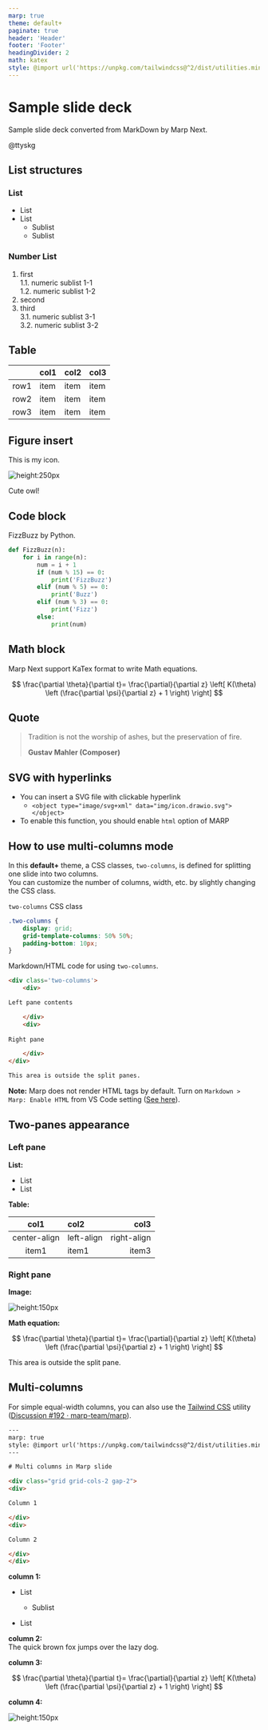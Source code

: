 ```yaml
---
marp: true
theme: default+
paginate: true
header: 'Header'
footer: 'Footer'
headingDivider: 2
math: katex
style: @import url('https://unpkg.com/tailwindcss@^2/dist/utilities.min.css');
---
```


<!-- _class: lead -->
# Sample slide deck

Sample slide deck converted from MarkDown by Marp Next.

@ttyskg

## List structures

### List

* List
* List
  * Sublist
  * Sublist

### Number List

1. first  
1.1. numeric sublist 1-1  
1.2. numeric sublist 1-2
2. second
3. third  
3.1. numeric sublist 3-1  
3.2. numeric sublist 3-2

## Table

|      | col1 | col2 | col3 |
| ---- | ---- | ---- | ---- |
| row1 | item | item | item |
| row2 | item | item | item |
| row3 | item | item | item |

## Figure insert

This is my icon.

![height:250px](./img/icon.png)

Cute owl!

## Code block

FizzBuzz by Python.

```python
def FizzBuzz(n):
    for i in range(n):
        num = i + 1
        if (num % 15) == 0:
            print('FizzBuzz')
        elif (num % 5) == 0:
            print('Buzz')
        elif (num % 3) == 0:
            print('Fizz')
        else:
            print(num)
```

## Math block

Marp Next support KaTex format to write Math equations.

$$
\frac{\partial \theta}{\partial t}= \frac{\partial}{\partial z}
\left[ K(\theta) \left (\frac{\partial \psi}{\partial z} + 1 \right) \right]
$$

## Quote

> Tradition is not the worship of ashes,
> but the preservation of fire.
>
> **Gustav Mahler (Composer)**

## SVG with hyperlinks

<object type="image/svg+xml" data="img/icon.drawio.svg"> </object>

* You can insert a SVG file with clickable hyperlink
  * `<object type="image/svg+xml" data="img/icon.drawio.svg"></object>`
* To enable this function, you should enable `html` option of MARP

## How to use multi-columns mode

In this **default+** theme, a CSS classes, `two-columns`,
is defined for splitting one slide into two columns.  
You can customize the number of columns, width, etc. by slightly changing the CSS class.

<div class='two-columns'>
  <div>

`two-columns` CSS class  

```css
.two-columns {
    display: grid;
    grid-template-columns: 50% 50%;
    padding-bottom: 10px;
}
```

  </div>
  <div>

Markdown/HTML code for using `two-columns`.

```html
<div class='two-columns'>
    <div>

Left pane contents

    </div>
    <div>
        
Right pane

    </div>
</div>

This area is outside the split panes.
```

  </div>
</div>

**Note:** Marp does not render HTML tags by default.
Turn on `Markdown > Marp: Enable HTML` from VS Code setting
([See here](https://github.com/marp-team/marp/discussions/192#discussioncomment-1517399)).

## Two-panes appearance


<div class='two-columns'>
  <div>

### Left pane

**List:**

* List
* List

**Table:**

| col1         | col2       | col3        |
| :----------: | :--------- | ----------: |
| center-align | left-align | right-align |
| item1        | item1      | item3       |

  </div>
  <div>

### Right pane

**Image:**

![height:150px](./img/icon.png)

**Math equation:**

$$
\frac{\partial \theta}{\partial t}= \frac{\partial}{\partial z}
\left[ K(\theta) \left (\frac{\partial \psi}{\partial z} + 1 \right) \right]
$$

  </div>
</div>

This area is outside the split pane.

## Multi-columns

For simple equal-width columns, you can also use the
[Tailwind CSS](https://tailwindcss.com/) utility
([Discussion #192 · marp-team/marp](https://github.com/marp-team/marp/discussions/192)).

```HTML
---
marp: true
style: @import url('https://unpkg.com/tailwindcss@^2/dist/utilities.min.css');
---

# Multi columns in Marp slide

<div class="grid grid-cols-2 gap-2">
<div>

Column 1

</div>
<div>

Column 2

</div>
</div>
```

<div class='grid grid-cols-4 gap-2'>
  <div>

**column 1:**  

* List
  * Sublist
* List

  </div>
  <div>

**column 2:**  
The quick brown fox jumps over the lazy dog.

  </div>
  <div>

**column 3:**  

$$
\frac{\partial \theta}{\partial t}= \frac{\partial}{\partial z}
\left[ K(\theta) \left (\frac{\partial \psi}{\partial z} + 1 \right) \right]
$$

  </div>
  <div>

**column 4:**  

![height:150px](./img/icon.png)

  </div>
</div>
